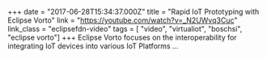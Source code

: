 +++
date = "2017-06-28T15:34:37.000Z"
title = "Rapid IoT Prototyping with Eclipse Vorto"
link = "https://youtube.com/watch?v=_N2UWvq3Cuc"
link_class  = "eclipsefdn-video"
tags = [ "video", "virtualiot", "boschsi", "eclipse vorto"]
+++
Eclipse Vorto focuses on the interoperability for integrating IoT devices into various IoT Platforms …